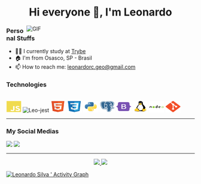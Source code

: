 <h1 align = "center"> Hi everyone 👋, I'm Leonardo </h1>

<img align="right" alt="GIF" width="450px" src="https://media.giphy.com/media/836HiJc7pgzy8iNXCn/giphy.gif" />

<h3> Personal Stuffs </h3>

- 🧑‍💻 I currently study at [Trybe](https://www.betrybe.com/)
- 🏠 I'm from Osasco, SP - Brasil
- 📫 How to reach me: leonardorc.geo@gmail.com


<h3> Technologies </h3>

<div style="display: inline_block" ><br>
  <img alt="Leo-Js" height="30" width="40" src="https://raw.githubusercontent.com/devicons/devicon/master/icons/javascript/javascript-plain.svg">
  <img src="https://www.learnstorybook.com/intro-to-storybook/logo-jest.png" alt="Leo-jest" width="40" height="30" />
  <img alt="Leo-HTML" height="30" width="40" src="https://raw.githubusercontent.com/devicons/devicon/master/icons/html5/html5-original.svg">
  <img alt="Leo-CSS" height="30" width="40" src="https://raw.githubusercontent.com/devicons/devicon/master/icons/css3/css3-original.svg">
  <img alt="Leo-Python" height="30" width="40" src="https://raw.githubusercontent.com/devicons/devicon/master/icons/python/python-original.svg">
  <img alt="Leo-Post" width="40" height="30"src="https://raw.githubusercontent.com/devicons/devicon/master/icons/postgresql/postgresql-plain.svg">
  <img src="https://raw.githubusercontent.com/devicons/devicon/master/icons/bootstrap/bootstrap-plain.svg" alt="Leo-Bootstrap" width="40" height="30" />
  <img alt="Leo-Linux" width="40" height="30" src="https://raw.githubusercontent.com/devicons/devicon/master/icons/linux/linux-original.svg">
  <img src="https://raw.githubusercontent.com/devicons/devicon/master/icons/nodejs/nodejs-original-wordmark.svg" alt="Leo-nodejs" width="40" height="30"/> 
  <img alt="Leo-git" width="40" height="30" src="https://raw.githubusercontent.com/devicons/devicon/master/icons/git/git-original.svg">
</div>

<hr>

<h3> My Social Medias</h3>

<div> 
 
  <a href="https://www.linkedin.com/in/leonardo-gs/" target="_blank"><img src="https://img.shields.io/badge/-LinkedIn-%230077B5?style=for-the-badge&logo=linkedin&logoColor=white" target="_blank"></a>
  <a href="https://instagram.com/leonardolg_" target="_blank"><img src="https://img.shields.io/badge/-Instagram-%23FF7E00?style=for-the-badge&logo=instagram&logoColor=white" target="_blank"></a>
  
</div>


<hr>

<div align="center">
  <a href="https://github.com/leosilvalg">
    <img height="150em" src="https://github-readme-stats.vercel.app/api?username=leosilvalg&show_icons=true&theme=dracula&include_all_commits=true&count_private=true"/>
  <img height="150em" src="https://github-readme-stats.vercel.app/api/top-langs/?username=leosilvalg&layout=compact&langs_count=7&theme=dracula"/>
</div>

![Leonardo Silva ' Activity Graph](https://activity-graph.herokuapp.com/graph?username=leosilvalg&custom_title=Leonardo%20Contribution%20Graph&theme=react-dark)

